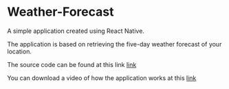 # Weather-Forecast
<p>A simple application created using React Native.</p>
<p>The application is based on retrieving the five-day weather forecast of your location.</p>
<p>The source code can be found at this link <a href="https://github.com/Sven2219/Weather-Forecast/tree/master/src">link</a></p>
<p>You can download a video of how the application works at this <a href="https://github.com/Sven2219/Weather-Forecast/tree/master/src/applicationVideo">link</a></p>
